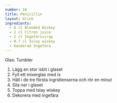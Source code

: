 ```yaml
---
number: 16
title: Penicillin 
layout: drink
ingredients: 
  - 6 cl Blended Wiskey
  - 2 cl Citron juice
  - 2 cl Ingefärssirap 
  - 0.7 cl Islay wiskey
  - Kanderad Ingefära
---
```



Glas: Tumbler

1) Lägg en stor isbit i glaset  
2) Fyll ett mixerglas med is  
3) Häll i de tre första ingridienserna och rör en minut  
4) Sila ner i glaset  
5) Toppa med Islay wiskey  
6) Dekorera med ingefära